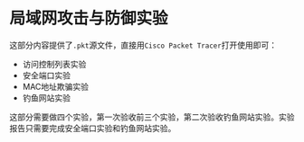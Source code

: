 # 局域网攻击与防御实验
这部分内容提供了`.pkt`源文件，直接用`Cisco Packet Tracer`打开使用即可：
- 访问控制列表实验
- 安全端口实验
- MAC地址欺骗实验
- 钓鱼网站实验

这部分需要做四个实验，第一次验收前三个实验，第二次验收钓鱼网站实验。实验报告只需要完成安全端口实验和钓鱼网站实验。
